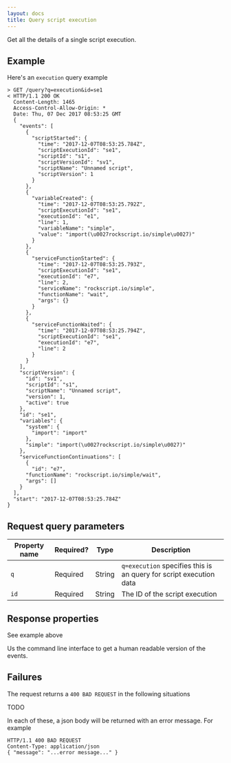 ```yaml
---
layout: docs
title: Query script execution
---
```


Get all the details of a single script execution.

## Example
Here's an `execution` query example
 
```
> GET /query?q=execution&id=se1
< HTTP/1.1 200 OK
  Content-Length: 1465
  Access-Control-Allow-Origin: *
  Date: Thu, 07 Dec 2017 08:53:25 GMT
  {
    "events": [
      {
        "scriptStarted": {
          "time": "2017-12-07T08:53:25.784Z",
          "scriptExecutionId": "se1",
          "scriptId": "s1",
          "scriptVersionId": "sv1",
          "scriptName": "Unnamed script",
          "scriptVersion": 1
        }
      },
      {
        "variableCreated": {
          "time": "2017-12-07T08:53:25.792Z",
          "scriptExecutionId": "se1",
          "executionId": "e1",
          "line": 1,
          "variableName": "simple",
          "value": "import(\u0027rockscript.io/simple\u0027)"
        }
      },
      {
        "serviceFunctionStarted": {
          "time": "2017-12-07T08:53:25.793Z",
          "scriptExecutionId": "se1",
          "executionId": "e7",
          "line": 2,
          "serviceName": "rockscript.io/simple",
          "functionName": "wait",
          "args": {}
        }
      },
      {
        "serviceFunctionWaited": {
          "time": "2017-12-07T08:53:25.794Z",
          "scriptExecutionId": "se1",
          "executionId": "e7",
          "line": 2
        }
      }
    ],
    "scriptVersion": {
      "id": "sv1",
      "scriptId": "s1",
      "scriptName": "Unnamed script",
      "version": 1,
      "active": true
    },
    "id": "se1",
    "variables": {
      "system": {
        "import": "import"
      },
      "simple": "import(\u0027rockscript.io/simple\u0027)"
    },
    "serviceFunctionContinuations": [
      {
        "id": "e7",
      "functionName": "rockscript.io/simple/wait",
      "args": []
    }
  ],
  "start": "2017-12-07T08:53:25.784Z"
}
```

## Request query parameters

| Property name | Required? | Type | Description |
|---|---|---|---|
| `q` | Required | String | `q=execution` specifies this is an query for script execution data |
| `id` | Required | String | The ID of the script execution |

## Response properties

See example above

Us the command line interface to get a human readable version of the events. 

## Failures

The request returns a `400 BAD REQUEST` in the following situations

TODO

In each of these, a json body will be returned with an error message.  For example 

```
HTTP/1.1 400 BAD REQUEST
Content-Type: application/json
{ "message": "...error message..." }
```